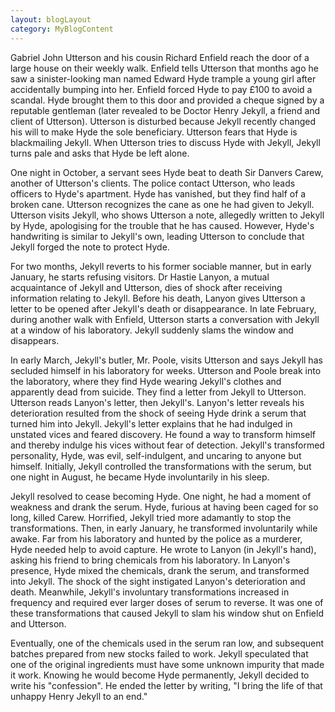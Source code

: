 ```yaml
---
layout: blogLayout
category: MyBlogContent
---
```


Gabriel John Utterson and his cousin Richard Enfield reach the door of a large house on their weekly walk. Enfield tells Utterson that months ago he saw a sinister-looking man named Edward Hyde trample a young girl after accidentally bumping into her. Enfield forced Hyde to pay £100 to avoid a scandal. Hyde brought them to this door and provided a cheque signed by a reputable gentleman (later revealed to be Doctor Henry Jekyll, a friend and client of Utterson). Utterson is disturbed because Jekyll recently changed his will to make Hyde the sole beneficiary. Utterson fears that Hyde is blackmailing Jekyll. When Utterson tries to discuss Hyde with Jekyll, Jekyll turns pale and asks that Hyde be left alone.

One night in October, a servant sees Hyde beat to death Sir Danvers Carew, another of Utterson's clients. The police contact Utterson, who leads officers to Hyde's apartment. Hyde has vanished, but they find half of a broken cane. Utterson recognizes the cane as one he had given to Jekyll. Utterson visits Jekyll, who shows Utterson a note, allegedly written to Jekyll by Hyde, apologising for the trouble that he has caused. However, Hyde's handwriting is similar to Jekyll's own, leading Utterson to conclude that Jekyll forged the note to protect Hyde.

For two months, Jekyll reverts to his former sociable manner, but in early January, he starts refusing visitors. Dr Hastie Lanyon, a mutual acquaintance of Jekyll and Utterson, dies of shock after receiving information relating to Jekyll. Before his death, Lanyon gives Utterson a letter to be opened after Jekyll's death or disappearance. In late February, during another walk with Enfield, Utterson starts a conversation with Jekyll at a window of his laboratory. Jekyll suddenly slams the window and disappears.

In early March, Jekyll's butler, Mr. Poole, visits Utterson and says Jekyll has secluded himself in his laboratory for weeks. Utterson and Poole break into the laboratory, where they find Hyde wearing Jekyll's clothes and apparently dead from suicide. They find a letter from Jekyll to Utterson. Utterson reads Lanyon's letter, then Jekyll's. Lanyon's letter reveals his deterioration resulted from the shock of seeing Hyde drink a serum that turned him into Jekyll. Jekyll's letter explains that he had indulged in unstated vices and feared discovery. He found a way to transform himself and thereby indulge his vices without fear of detection. Jekyll's transformed personality, Hyde, was evil, self-indulgent, and uncaring to anyone but himself. Initially, Jekyll controlled the transformations with the serum, but one night in August, he became Hyde involuntarily in his sleep.

Jekyll resolved to cease becoming Hyde. One night, he had a moment of weakness and drank the serum. Hyde, furious at having been caged for so long, killed Carew. Horrified, Jekyll tried more adamantly to stop the transformations. Then, in early January, he transformed involuntarily while awake. Far from his laboratory and hunted by the police as a murderer, Hyde needed help to avoid capture. He wrote to Lanyon (in Jekyll's hand), asking his friend to bring chemicals from his laboratory. In Lanyon's presence, Hyde mixed the chemicals, drank the serum, and transformed into Jekyll. The shock of the sight instigated Lanyon's deterioration and death. Meanwhile, Jekyll's involuntary transformations increased in frequency and required ever larger doses of serum to reverse. It was one of these transformations that caused Jekyll to slam his window shut on Enfield and Utterson.

Eventually, one of the chemicals used in the serum ran low, and subsequent batches prepared from new stocks failed to work. Jekyll speculated that one of the original ingredients must have some unknown impurity that made it work. Knowing he would become Hyde permanently, Jekyll decided to write his "confession". He ended the letter by writing, "I bring the life of that unhappy Henry Jekyll to an end."